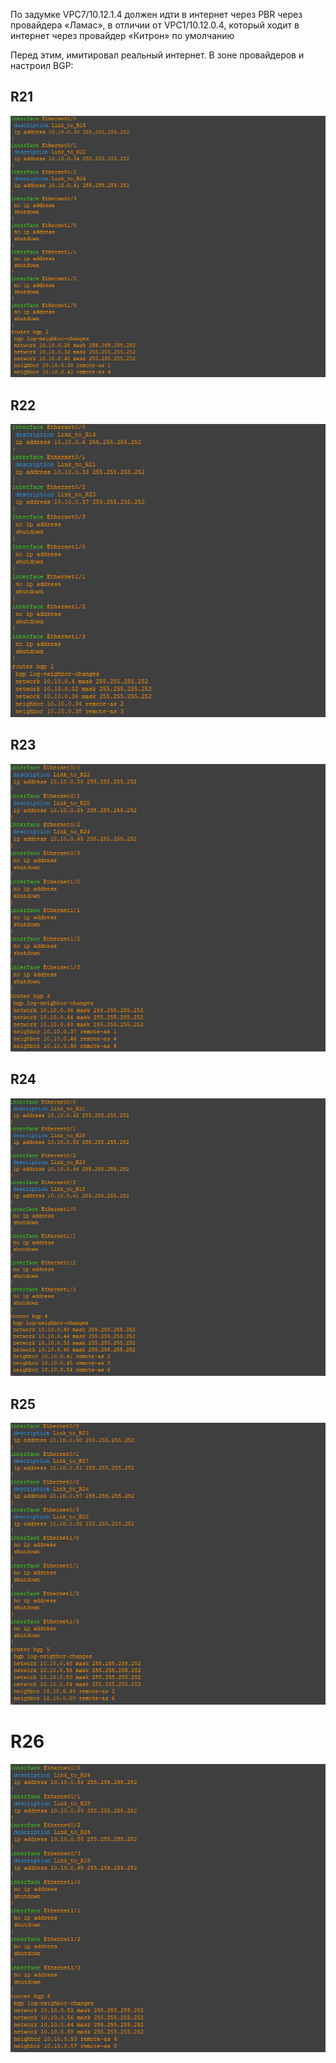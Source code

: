 По задумке VPC7/10.12.1.4 должен идти в интернет через PBR через провайдера «Ламас», в отличии от VPC1/10.12.0.4, который ходит в интернет через провайдер «Китрон» по умолчанию  

Перед этим, имитировал реальный интернет. В зоне провайдеров и настроил BGP:  

## R21  
<img src='pic/bgp_r21.PNG'>  

## R22  
<img src='pic/bgp_r22.PNG'>  

## R23  
<img src='pic/bgp_r23.PNG'>  

## R24  
<img src='pic/bgp_r24.PNG'>  

## R25  
<img src='pic/bgp_r25.PNG'>  

# R26
<img src='pic/bgp_r26.PNG'>  








